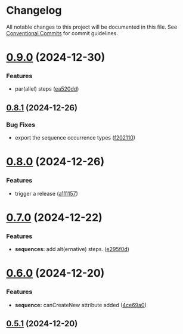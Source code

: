 # Changelog

All notable changes to this project will be documented in this file. See 
[Conventional Commits](https://conventionalcommits.org) for commit guidelines.


# [0.9.0](https://github.com/mbehr1/dlt-logs-utils/compare/v0.8.1...v0.9.0) (2024-12-30)


### Features

* par(allel) steps ([ea520dd](https://github.com/mbehr1/dlt-logs-utils/commit/ea520dda6417a957c0de9a5627f28ff04f64f843))

## [0.8.1](https://github.com/mbehr1/dlt-logs-utils/compare/v0.8.0...v0.8.1) (2024-12-26)


### Bug Fixes

* export the sequence occurrence types ([f202110](https://github.com/mbehr1/dlt-logs-utils/commit/f2021104abb2a94ce050d135756d81c8a091f487))

# [0.8.0](https://github.com/mbehr1/dlt-logs-utils/compare/v0.7.0...v0.8.0) (2024-12-26)


### Features

* trigger a release ([a111157](https://github.com/mbehr1/dlt-logs-utils/commit/a111157dbeee1abc05199b91bfa21d5da8672ffb))

# [0.7.0](https://github.com/mbehr1/dlt-logs-utils/compare/v0.6.0...v0.7.0) (2024-12-22)


### Features

* **sequences:** add alt(ernative) steps. ([e295f0d](https://github.com/mbehr1/dlt-logs-utils/commit/e295f0d289003fb4eefa186464a864b7e7aa0c32))

# [0.6.0](https://github.com/mbehr1/dlt-logs-utils/compare/v0.5.1...v0.6.0) (2024-12-20)


### Features

* **sequence:** canCreateNew attribute added ([4ce69a0](https://github.com/mbehr1/dlt-logs-utils/commit/4ce69a00409cb6c6a99aa8c2a8b2826aa47f02c4))

## [0.5.1](https://github.com/mbehr1/dlt-logs-utils/compare/v0.5.0...v0.5.1) (2024-12-20)
